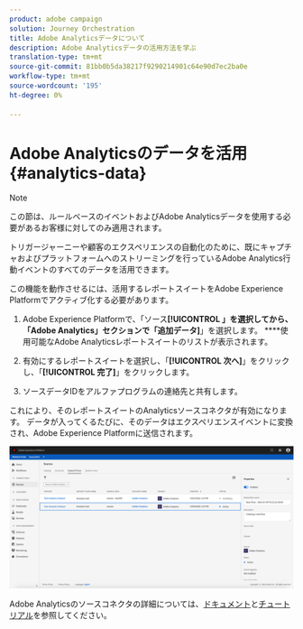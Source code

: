```yaml
---
product: adobe campaign
solution: Journey Orchestration
title: Adobe Analyticsデータについて
description: Adobe Analyticsデータの活用方法を学ぶ
translation-type: tm+mt
source-git-commit: 81bb0b5da38217f9290214901c64e90d7ec2ba0e
workflow-type: tm+mt
source-wordcount: '195'
ht-degree: 0%

---
```



# Adobe Analyticsのデータを活用{#analytics-data}

>[!NOTE]
>
>この節は、ルールベースのイベントおよびAdobe Analyticsデータを使用する必要があるお客様に対してのみ適用されます。

トリガージャーニーや顧客のエクスペリエンスの自動化のために、既にキャプチャおよびプラットフォームへのストリーミングを行っているAdobe Analytics行動イベントのすべてのデータを活用できます。

この機能を動作させるには、活用するレポートスイートをAdobe Experience Platformでアクティブ化する必要があります。

1. Adobe Experience Platformで、「ソース&#x200B;**[!UICONTROL 」を選択してから、「Adobe Analytics」セクションで「追加データ]**」を選択します。 ****&#x200B;使用可能なAdobe Analyticsレポートスイートのリストが表示されます。

1. 有効にするレポートスイートを選択し、「**[!UICONTROL 次へ]**」をクリックし、「**[!UICONTROL 完了]**」をクリックします。

1. ソースデータIDをアルファプログラムの連絡先と共有します。

これにより、そのレポートスイートのAnalyticsソースコネクタが有効になります。 データが入ってくるたびに、そのデータはエクスペリエンスイベントに変換され、Adobe Experience Platformに送信されます。

![](../assets/alpha-event9.png)

Adobe Analyticsのソースコネクタの詳細については、[ドキュメント](https://docs.adobe.com/help/en/experience-platform/sources/connectors/adobe-applications/analytics.html)と[チュートリアル](https://docs.adobe.com/content/help/en/experience-platform/sources/ui-tutorials/create/adobe-applications/analytics.html)を参照してください。
